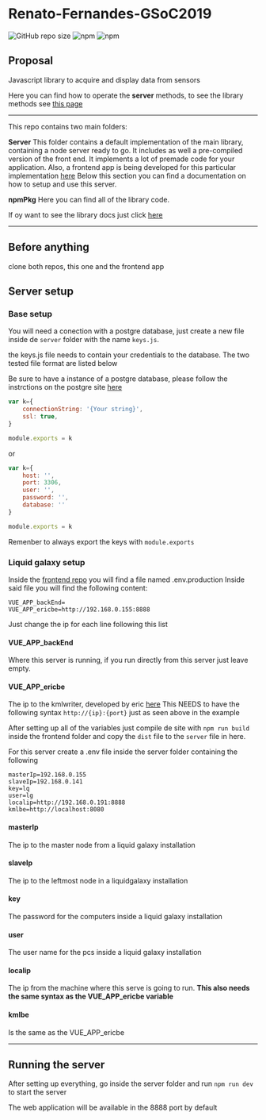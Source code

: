 # Renato-Fernandes-GSoC2019

![GitHub repo size](https://img.shields.io/github/repo-size/RenatoFernandesTotti/Renato-Fernandes-GSoC2019.svg?style=flat-square&logo=GitHub) ![npm](https://img.shields.io/npm/dt/liquidsensors.svg?style=flat-square&logo=NPM) ![npm](https://img.shields.io/npm/v/liquidsensors.svg?style=flat-square)

## Proposal

Javascript library to acquire and display data from sensors

Here you can find how to operate the **server** methods, to see the library methods see [this page](https://www.npmjs.com/package/liquidsensors)

----
This repo contains two main folders:

**Server**
This folder contains a default implementation of the main library, containing a node server ready to go. It includes as well a pre-compiled version of the front end.
It implements a lot of premade code for your application.
Also, a frontend app is being developed for this particular implementation [here](https://github.com/RenatoFernandesTotti/Renato-Fernandes-GSoC2019-FrontEndApp)
Below this section you can find a documentation on how to setup and use this server.

**npmPkg**
Here you can find all of the library code.

If oy want to see the library docs just click [here](https://www.npmjs.com/package/liquidsensors)

----
## Before anything

clone both repos, this one and the frontend app

## Server setup

### Base setup

You will need a conection with a postgre database, just create a new file inside de `server` folder with the name `keys.js`.

the keys.js file needs to contain your credentials to the database. The two tested file format are listed below

Be sure to have a instance of a postgre database, please follow the instrctions on the postgre site [here](https://www.postgresql.org/docs/9.3/tutorial-install.html)

```javascript
var k={
    connectionString: '{Your string}',
    ssl: true,
}

module.exports = k
```

or

```javascript
var k={
    host: '',
    port: 3306,
    user: '',
    password: '',
    database: ''
}

module.exports = k
```

Remenber to always export the keys with `module.exports`

### Liquid galaxy setup

Inside the [frontend repo][frontend] you will find a file named .env.production
Inside said file you will find the following content:

```env
VUE_APP_backEnd=
VUE_APP_ericbe=http://192.168.0.155:8888
```

Just change the ip for each line following this list

#### VUE_APP_backEnd

Where this server is running, if you run directly from this server just leave empty.

#### VUE_APP_ericbe

The ip to the kmlwriter, developed by eric [here][eric repo]
This NEEDS to have the following syntax
`http://{ip}:{port}`
just as seen above in the example

After setting up all of the variables just compile de site with `npm run build` inside the frontend folder and copy the `dist` file to the `server` file in here.

For this server create a .env file inside the server folder containing the following

````env
masterIp=192.168.0.155
slaveIp=192.168.0.141
key=lq
user=lg
localip=http://192.168.0.191:8888
kmlbe=http://localhost:8080
````

#### masterIp

The ip to the master node from a liquid galaxy installation

#### slaveIp

The ip to the leftmost node in a liquidgalaxy installation

#### key

The password for the computers inside a liquid galaxy installation

#### user

The user name for the pcs inside a liquid galaxy installation

#### localip

The ip from the machine where this serve is going to run.
**This also needs the same syntax as the VUE_APP_ericbe variable**

#### kmlbe

Is the same as the VUE_APP_ericbe

----

## Running the server

After setting up everything, go inside the server folder and run `npm run dev` to start the server

The web application will be available in the 8888 port by default

[eric repo]:(https://github.com/xemyst/liquid-galaxy-kml-uploader)

[frontend]:(https://github.com/RenatoFernandesTotti/Renato-Fernandes-GSoC2019-FrontEndApp)
